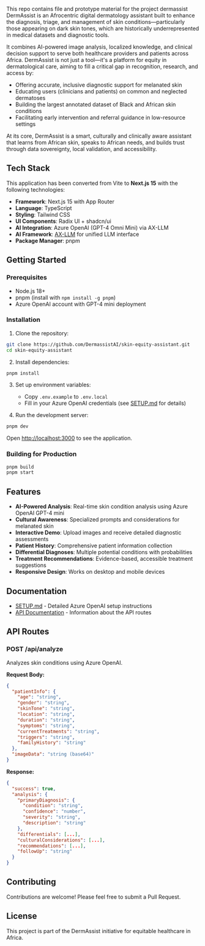 This repo contains file and prototype material for the project dermassist
DermAssist is an Afrocentric digital dermatology assistant built to enhance the diagnosis, triage, and management of skin conditions—particularly those appearing on dark skin tones, which are historically underrepresented in medical datasets and diagnostic tools.

It combines AI-powered image analysis, localized knowledge, and clinical decision support to serve both healthcare providers and patients across Africa. DermAssist is not just a tool—it's a platform for equity in dermatological care, aiming to fill a critical gap in recognition, research, and access by:
- Offering accurate, inclusive diagnostic support for melanated skin
- Educating users (clinicians and patients) on common and neglected dermatoses
- Building the largest annotated dataset of Black and African skin conditions
- Facilitating early intervention and referral guidance in low-resource settings

At its core, DermAssist is a smart, culturally and clinically aware assistant that learns from African skin, speaks to African needs, and builds trust through data sovereignty, local validation, and accessibility.

## Tech Stack

This application has been converted from Vite to **Next.js 15** with the following technologies:

- **Framework**: Next.js 15 with App Router
- **Language**: TypeScript
- **Styling**: Tailwind CSS
- **UI Components**: Radix UI + shadcn/ui
- **AI Integration**: Azure OpenAI (GPT-4 Omni Mini) via AX-LLM
- **AI Framework**: [AX-LLM](https://github.com/ax-llm/ax) for unified LLM interface
- **Package Manager**: pnpm

## Getting Started

### Prerequisites

- Node.js 18+ 
- pnpm (install with `npm install -g pnpm`)
- Azure OpenAI account with GPT-4 mini deployment

### Installation

1. Clone the repository:
```bash
git clone https://github.com/DermassistAI/skin-equity-assistant.git
cd skin-equity-assistant
```

2. Install dependencies:
```bash
pnpm install
```

3. Set up environment variables:
   - Copy `.env.example` to `.env.local`
   - Fill in your Azure OpenAI credentials (see [SETUP.md](./SETUP.md) for details)

4. Run the development server:
```bash
pnpm dev
```

Open [http://localhost:3000](http://localhost:3000) to see the application.

### Building for Production

```bash
pnpm build
pnpm start
```

## Features

- **AI-Powered Analysis**: Real-time skin condition analysis using Azure OpenAI GPT-4 mini
- **Cultural Awareness**: Specialized prompts and considerations for melanated skin
- **Interactive Demo**: Upload images and receive detailed diagnostic assessments
- **Patient History**: Comprehensive patient information collection
- **Differential Diagnoses**: Multiple potential conditions with probabilities
- **Treatment Recommendations**: Evidence-based, accessible treatment suggestions
- **Responsive Design**: Works on desktop and mobile devices

## Documentation

- [SETUP.md](./SETUP.md) - Detailed Azure OpenAI setup instructions
- [API Documentation](#api-routes) - Information about the API routes

## API Routes

### POST /api/analyze

Analyzes skin conditions using Azure OpenAI.

**Request Body:**
```json
{
  "patientInfo": {
    "age": "string",
    "gender": "string",
    "skinTone": "string",
    "location": "string",
    "duration": "string",
    "symptoms": "string",
    "currentTreatments": "string",
    "triggers": "string",
    "familyHistory": "string"
  },
  "imageData": "string (base64)"
}
```

**Response:**
```json
{
  "success": true,
  "analysis": {
    "primaryDiagnosis": {
      "condition": "string",
      "confidence": "number",
      "severity": "string",
      "description": "string"
    },
    "differentials": [...],
    "culturalConsiderations": [...],
    "recommendations": [...],
    "followUp": "string"
  }
}
```

## Contributing

Contributions are welcome! Please feel free to submit a Pull Request.

## License

This project is part of the DermAssist initiative for equitable healthcare in Africa.
